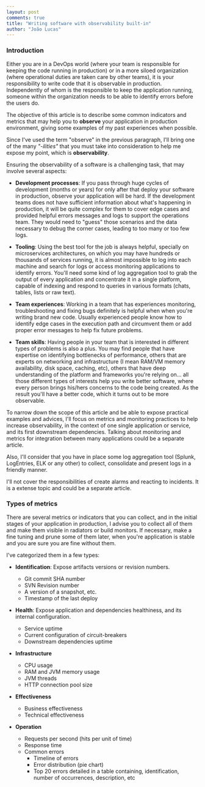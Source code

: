 ```yaml
---
layout: post
comments: true
title: "Writing software with observability built-in"
author: "João Lucas"
---
```



### Introduction

Either you are in a DevOps world (where your team is responsible for keeping the code running in production) or in a more siloed organization (where operational duties are taken care by other teams), it is your responsibility to write code that it is observable in production. Independently of whom is the responsible to keep the application running, someone within the organization needs to be able to identify errors before the users do.

The objective of this article is to describe some common indicators and metrics that may help you to **observe** your application in production environment, giving some examples of my past experiences when possible. 

Since I've used the term "observe" in the previous paragraph, I'll bring one of the many _"-ilities"_ that you must take into consideration to help me expose my point, which is **observability**.

Ensuring the observability of a software is a challenging task, that may involve several aspects:

* **Development processes**: If you pass through huge cycles of development (months or years) for only after that deploy your software in production, observe your application will be hard. If the development teams does not have sufficient information about what's happening in production, it will be quite complex for them to cover edge cases and provided helpful errors messages and logs to support the operations team. They would need to "guess" those scenarios and the data necessary to debug the corner cases, leading to too many or too few logs.

* **Tooling**: Using the best tool for the job is always helpful, specially on microservices architectures, on which you may have hundreds or thousands of services running, it is almost impossible to log into each machine and search for logs or access monitoring applications to identify errors. You'll need some kind of log aggregation tool to grab the output of every application and concentrate it in a single platform, capable of indexing and respond to queries in various formats (chats, tables, lists or raw text).

* **Team experiences**: Working in a team that has experiences monitoring, troubleshooting and fixing bugs definitely is helpful when when you're writing brand new code. Usually experienced people know how to identify edge cases in the execution path and circumvent them or add proper error messages to help fix future problems.

* **Team skills**: Having people in your team that is interested in different types of problems is also a plus. You may find people that have expertise on identifying bottlenecks of performance, others that are experts on networking and infrastructure (I mean RAM/VM memory availability, disk space, caching, etc), others that have deep understanding of the platform and frameworks you're relying on… all those different types of interests help you write better software, where every person brings his/hers concerns to the code being created. As the result you'll have a better code, which it turns out to be more observable.   

To narrow down the scope of this article and be able to expose practical examples and advices, I'll focus on metrics and monitoring practices to help increase observability, in the context of one single application or service, and its first downstream dependencies. Talking about monitoring and metrics for integration between many applications could be a separate article.

Also, I'll consider that you have in place some log aggregation tool (Splunk, LogEntries, ELK or any other) to collect, consolidate and present logs in a friendly manner.

I'll not cover the responsibilities of create alarms and reacting to incidents. It is a extense topic and could be a separate article.

### Types of metrics


There are several metrics or indicators that you can collect, and in the initial stages of your application in production, I advise you to collect all of them and make them visible in radiators or build monitors. If necessary, make a fine tuning and prune some of them later, when you're application is stable and you are sure you are fine without them.

I've categorized them in a few types:

* **Identification**: Expose artifacts versions or revision numbers.
	* Git commit SHA number
	* SVN Revision number
	* A version of a snapshot, etc.
	* Timestamp of the last deploy

* **Health**: Expose application and dependencies healthiness, and its internal configuration.
	* Service uptime 
	* Current configuration of circuit-breakers
	* Downstream dependencies uptime

* **Infrastructure**
	* CPU usage 
	* RAM and JVM memory usage
	* JVM threads
	* HTTP connection pool size

* **Effectiveness**
	* Business effectiveness 
	* Technical effectiveness 

* **Operation**
	* Requests per second (hits per unit of time)
	* Response time
	* Common errors
		* Timeline of errors
		* Error distribution (pie chart)
		* Top 20 errors detailed in a table containing, identification, number of occurrences, description, etc
